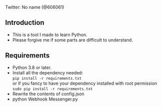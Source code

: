 Twitter: No name (@606061) <br />


## Introduction
- This is a tool I made to learn Python.<br/>
- Please forgive me if some parts are difficult to understand.<br/>


## Requirements
- Python 3.8 or later. 
- Install all the dependency needed:<br/>
    `pip install -r requirements.txt`<br/>
        or if you fancy to have your dependency installed with root permission<br/>
    `sudo pip install -r requirements.txt`<br/>
- Rewrite the contents of config.json<br/>
- python Webhook Messenger.py

